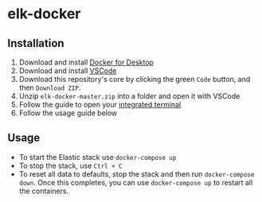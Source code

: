 # elk-docker

## Installation

1. Download and install [Docker for Desktop](https://www.docker.com/products/docker-desktop)
2. Download and install [VSCode](https://code.visualstudio.com/)
3. Download this repository's core by clicking the green `Code` button, and then `Download ZIP`.
4. Unzip `elk-docker-master.zip` into a folder and open it with VSCode
5. Follow the guide to open your [integrated terminal](https://code.visualstudio.com/docs/editor/integrated-terminal)
6. Follow the usage guide below
## Usage

- To start the Elastic stack use `docker-compose up`
- To stop the stack, use `Ctrl + C`
- To reset all data to defaults, stop the stack and then run `docker-compose down`. Once this completes, you can use `docker-compose up` to restart all the containers.